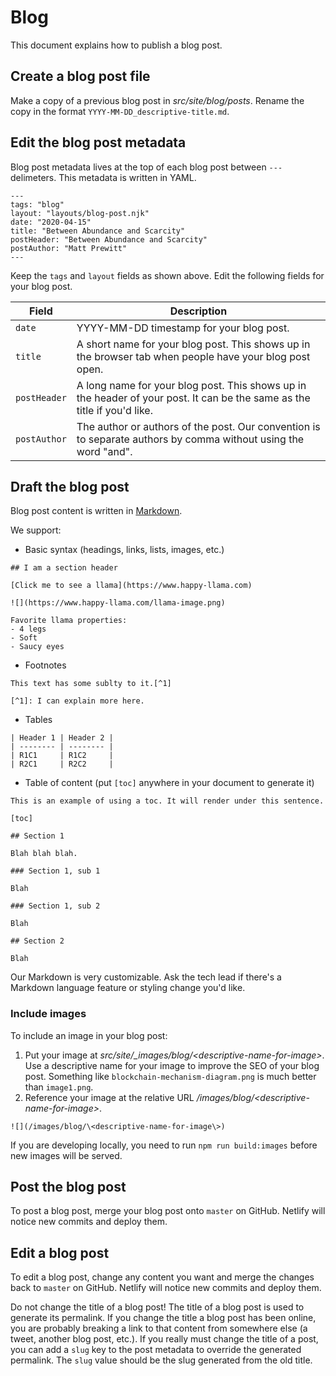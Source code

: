 # Blog

This document explains how to publish a blog post.

## Create a blog post file

Make a copy of a previous blog post in _src/site/blog/posts_. Rename the copy in the format `YYYY-MM-DD_descriptive-title.md`.

## Edit the blog post metadata

Blog post metadata lives at the top of each blog post between `---` delimeters. This metadata is written in YAML.

```
---
tags: "blog"
layout: "layouts/blog-post.njk"
date: "2020-04-15"
title: "Between Abundance and Scarcity"
postHeader: "Between Abundance and Scarcity"
postAuthor: "Matt Prewitt"
---
```

Keep the `tags` and `layout` fields as shown above. Edit the following fields for your blog post.

| Field        | Description                                                                                                              |
| ------------ | ------------------------------------------------------------------------------------------------------------------------ |
| `date`       | YYYY-MM-DD timestamp for your blog post.                                                                                 |
| `title`      | A short name for your blog post. This shows up in the browser tab when people have your blog post open.                  |
| `postHeader` | A long name for your blog post. This shows up in the header of your post. It can be the same as the title if you'd like. |
| `postAuthor` | The author or authors of the post. Our convention is to separate authors by comma without using the word "and".          |

## Draft the blog post

Blog post content is written in [Markdown](https://www.markdownguide.org/cheat-sheet/).

We support:

- Basic syntax (headings, links, lists, images, etc.)

```
## I am a section header

[Click me to see a llama](https://www.happy-llama.com)

![](https://www.happy-llama.com/llama-image.png)

Favorite llama properties:
- 4 legs
- Soft
- Saucy eyes
```

- Footnotes

```
This text has some sublty to it.[^1]

[^1]: I can explain more here.
```

- Tables

```
| Header 1 | Header 2 |
| -------- | -------- |
| R1C1     | R1C2     |
| R2C1     | R2C2     |
```

- Table of content (put `[toc]` anywhere in your document to generate it)

```
This is an example of using a toc. It will render under this sentence.

[toc]

## Section 1

Blah blah blah.

### Section 1, sub 1

Blah

### Section 1, sub 2

Blah

## Section 2

Blah
```

Our Markdown is very customizable. Ask the tech lead if there's a Markdown language feature or styling change you'd like.

### Include images

To include an image in your blog post:

1. Put your image at _src/site/\_images/blog/\<descriptive-name-for-image\>_. Use a descriptive name for your image to improve the SEO of your blog post. Something like `blockchain-mechanism-diagram.png` is much better than `image1.png`.
2. Reference your image at the relative URL _/images/blog/\<descriptive-name-for-image\>_.

```
![](/images/blog/\<descriptive-name-for-image\>)
```

If you are developing locally, you need to run `npm run build:images` before new images will be served.

## Post the blog post

To post a blog post, merge your blog post onto `master` on GitHub. Netlify will notice new commits and deploy them.

## Edit a blog post

To edit a blog post, change any content you want and merge the changes back to `master` on GitHub. Netlify will notice new commits and deploy them.

Do not change the title of a blog post! The title of a blog post is used to generate its permalink. If you change the title a blog post has been online, you are probably breaking a link to that content from somewhere else (a tweet, another blog post, etc.). If you really must change the title of a post, you can add a `slug` key to the post metadata to override the generated permalink. The `slug` value should be the slug generated from the old title.
